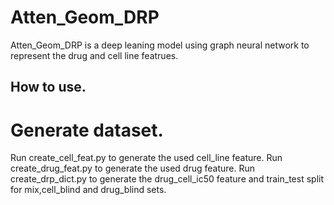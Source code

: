 # Atten_Geom_DRP
Atten_Geom_DRP is a deep leaning model using graph neural network to represent the drug and cell line featrues.
## How to use.
# Generate dataset.
Run create_cell_feat.py to generate the used cell_line feature.
Run create_drug_feat.py to generate the used drug feature. 
Run create_drp_dict.py to generate the drug_cell_ic50 feature and train_test split for mix,cell_blind and drug_blind sets.